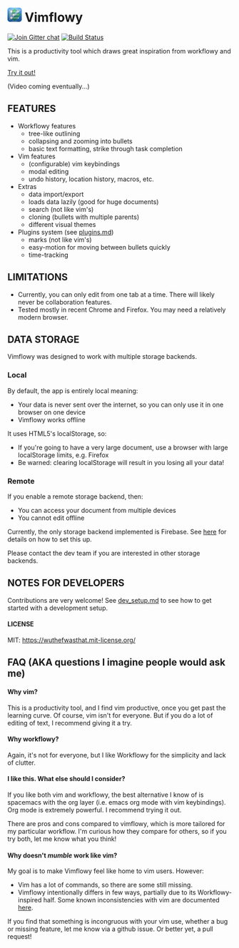 # ![Vimflowy](/static/images/vimflowy-32.png?raw=true) Vimflowy

[![Join Gitter chat](https://badges.gitter.im/WuTheFWasThat/vimflowy.svg)](https://gitter.im/WuTheFWasThat/vimflowy)
[![Build Status](https://travis-ci.org/WuTheFWasThat/vimflowy.svg?branch=master)](https://travis-ci.org/WuTheFWasThat/vimflowy)

This is a productivity tool which draws great inspiration from workflowy and vim.

[Try it out!](https://vimflowy.bitballoon.com)

(Video coming eventually...)

## FEATURES

- Workflowy features
  - tree-like outlining
  - collapsing and zooming into bullets
  - basic text formatting, strike through task completion
- Vim features
  - (configurable) vim keybindings
  - modal editing
  - undo history, location history, macros, etc.
- Extras
  - data import/export
  - loads data lazily (good for huge documents)
  - search (not like vim's)
  - cloning (bullets with multiple parents)
  - different visual themes
- Plugins system (see [plugins.md](docs/plugins.md))
  - marks (not like vim's)
  - easy-motion for moving between bullets quickly
  - time-tracking

## LIMITATIONS

- Currently, you can only edit from one tab at a time.
  There will likely never be collaboration features.
- Tested mostly in recent Chrome and Firefox.  You may need a relatively modern browser.

## DATA STORAGE

Vimflowy was designed to work with multiple storage backends.

### Local

By default, the app is entirely local meaning:
- Your data is never sent over the internet, so you can only use it in one browser on one device
- Vimflowy works offline

It uses HTML5's localStorage, so:
- If you're going to have a very large document, use a browser with large localStorage limits, e.g. Firefox
- Be warned: clearing localStorage will result in you losing all your data!

### Remote

If you enable a remote storage backend, then:
- You can access your document from multiple devices
- You cannot edit offline

Currently, the only storage backend implemented is Firebase.
See [here](docs/storage/Firebase.md) for details on how to set this up.

Please contact the dev team if you are interested in other storage backends.

## NOTES FOR DEVELOPERS

Contributions are very welcome!
See [dev_setup.md](docs/dev_setup.md) to see how to get started with a development setup.

#### LICENSE

MIT: https://wuthefwasthat.mit-license.org/

## FAQ (AKA questions I imagine people would ask me)

#### Why vim?

This is a productivity tool, and I find vim productive, once you get past the learning curve.
Of course, vim isn't for everyone.  But if you do a lot of editing of text, I recommend giving it a try.

#### Why workflowy?

Again, it's not for everyone, but I like Workflowy for the simplicity and lack of clutter.

#### I like this.  What else should I consider?

If you like both vim and workflowy, the best alternative I know of is spacemacs with the org layer (i.e. emacs org mode with vim keybindings).
Org mode is extremely powerful. I recommend trying it out.

There are pros and cons compared to vimflowy, which is more tailored for my particular workflow.
I'm curious how they compare for others, so if you try both, let me know what you think!

#### Why doesn't *mumble* work like vim?

My goal is to make Vimflowy feel like home to vim users. However:
- Vim has a lot of commands, so there are some still missing.
- Vimflowy intentionally differs in few ways, partially due to its Workflowy-inspired half.
  Some known inconsistencies with vim are documented [here](docs/vim_inconsistencies.md).

If you find that something is incongruous with your vim use, whether a bug or missing feature, let me know via a github issue. Or better yet, a pull request!
